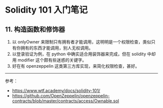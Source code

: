# Solidity 101 入门笔记 
## 11. 构造函数和修饰器
1. 以 onlyOwner 来限制只有拥有者才能调用，这明明是一个权限检查，类似只有你拥有的东西才能调用，别人无权调用。
2. 以登录验证为例，在 python 中确实适合用装饰器来完成，但在 solidity 中却用 modifier 这个颇有些迷惑的关键字。
3. 好在有 openzeppelin 这类第三方库实现，来简化权限检查，甚好。

---
参考：
- https://www.wtf.academy/docs/solidity-101/
- https://github.com/OpenZeppelin/openzeppelin-contracts/blob/master/contracts/access/Ownable.sol
